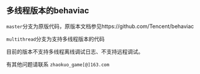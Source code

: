 ## 多线程版本的behaviac
`master`分支为原版代码，原版本文档参见https://github.com/Tencent/behaviac

`multithread`分支为支持多线程版本的代码

目前的版本不支持多线程离线调试日志、不支持远程调试。

有其他问题请联系 `zhaokuo_game[@]163.com`
